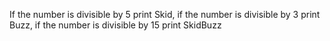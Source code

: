 If the number is divisible by 5 print Skid, if the number is divisible by 3 print Buzz, if the number is divisible by 15 print SkidBuzz
